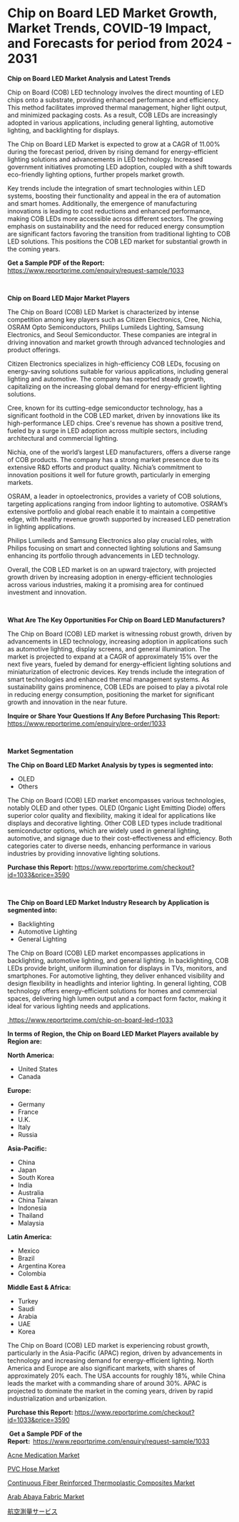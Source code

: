 <p><h1>Chip on Board LED Market Growth, Market Trends, COVID-19 Impact, and Forecasts for period from 2024 - 2031</h1></p><p><strong>Chip on Board LED Market Analysis and Latest Trends</strong></p>
<p><p>Chip on Board (COB) LED technology involves the direct mounting of LED chips onto a substrate, providing enhanced performance and efficiency. This method facilitates improved thermal management, higher light output, and minimized packaging costs. As a result, COB LEDs are increasingly adopted in various applications, including general lighting, automotive lighting, and backlighting for displays.</p><p>The Chip on Board LED Market is expected to grow at a CAGR of 11.00% during the forecast period, driven by rising demand for energy-efficient lighting solutions and advancements in LED technology. Increased government initiatives promoting LED adoption, coupled with a shift towards eco-friendly lighting options, further propels market growth. </p><p>Key trends include the integration of smart technologies within LED systems, boosting their functionality and appeal in the era of automation and smart homes. Additionally, the emergence of manufacturing innovations is leading to cost reductions and enhanced performance, making COB LEDs more accessible across different sectors. The growing emphasis on sustainability and the need for reduced energy consumption are significant factors favoring the transition from traditional lighting to COB LED solutions. This positions the COB LED market for substantial growth in the coming years.</p></p>
<p><strong>Get a Sample PDF of the Report:&nbsp;</strong> <a href="https://www.reportprime.com/enquiry/request-sample/1033">https://www.reportprime.com/enquiry/request-sample/1033</a></p>
<p>&nbsp;</p>
<p><strong>Chip on Board LED Major Market Players</strong></p>
<p><p>The Chip on Board (COB) LED Market is characterized by intense competition among key players such as Citizen Electronics, Cree, Nichia, OSRAM Opto Semiconductors, Philips Lumileds Lighting, Samsung Electronics, and Seoul Semiconductor. These companies are integral in driving innovation and market growth through advanced technologies and product offerings.</p><p>Citizen Electronics specializes in high-efficiency COB LEDs, focusing on energy-saving solutions suitable for various applications, including general lighting and automotive. The company has reported steady growth, capitalizing on the increasing global demand for energy-efficient lighting solutions.</p><p>Cree, known for its cutting-edge semiconductor technology, has a significant foothold in the COB LED market, driven by innovations like its high-performance LED chips. Cree's revenue has shown a positive trend, fueled by a surge in LED adoption across multiple sectors, including architectural and commercial lighting.</p><p>Nichia, one of the world’s largest LED manufacturers, offers a diverse range of COB products. The company has a strong market presence due to its extensive R&D efforts and product quality. Nichia’s commitment to innovation positions it well for future growth, particularly in emerging markets.</p><p>OSRAM, a leader in optoelectronics, provides a variety of COB solutions, targeting applications ranging from indoor lighting to automotive. OSRAM’s extensive portfolio and global reach enable it to maintain a competitive edge, with healthy revenue growth supported by increased LED penetration in lighting applications.</p><p>Philips Lumileds and Samsung Electronics also play crucial roles, with Philips focusing on smart and connected lighting solutions and Samsung enhancing its portfolio through advancements in LED technology. </p><p>Overall, the COB LED market is on an upward trajectory, with projected growth driven by increasing adoption in energy-efficient technologies across various industries, making it a promising area for continued investment and innovation.</p></p>
<p>&nbsp;</p>
<p><strong>What Are The Key Opportunities For Chip on Board LED Manufacturers?</strong></p>
<p><p>The Chip on Board (COB) LED market is witnessing robust growth, driven by advancements in LED technology, increasing adoption in applications such as automotive lighting, display screens, and general illumination. The market is projected to expand at a CAGR of approximately 15% over the next five years, fueled by demand for energy-efficient lighting solutions and miniaturization of electronic devices. Key trends include the integration of smart technologies and enhanced thermal management systems. As sustainability gains prominence, COB LEDs are poised to play a pivotal role in reducing energy consumption, positioning the market for significant growth and innovation in the near future.</p></p>
<p><strong>Inquire or Share Your Questions If Any Before Purchasing This Report:</strong> <a href="https://www.reportprime.com/enquiry/pre-order/1033">https://www.reportprime.com/enquiry/pre-order/1033</a></p>
<p>&nbsp;</p>
<p><strong>Market Segmentation</strong></p>
<p><strong>The Chip on Board LED Market Analysis by types is segmented into:</strong></p>
<p><ul><li>OLED</li><li>Others</li></ul></p>
<p><p>The Chip on Board (COB) LED market encompasses various technologies, notably OLED and other types. OLED (Organic Light Emitting Diode) offers superior color quality and flexibility, making it ideal for applications like displays and decorative lighting. Other COB LED types include traditional semiconductor options, which are widely used in general lighting, automotive, and signage due to their cost-effectiveness and efficiency. Both categories cater to diverse needs, enhancing performance in various industries by providing innovative lighting solutions.</p></p>
<p><strong>Purchase this Report:&nbsp;</strong><a href="https://www.reportprime.com/checkout?id=1033&price=3590">https://www.reportprime.com/checkout?id=1033&price=3590</a></p>
<p>&nbsp;</p>
<p><strong>The Chip on Board LED Market Industry Research by Application is segmented into:</strong></p>
<p><ul><li>Backlighting</li><li>Automotive Lighting</li><li>General Lighting</li></ul></p>
<p><p>The Chip on Board (COB) LED market encompasses applications in backlighting, automotive lighting, and general lighting. In backlighting, COB LEDs provide bright, uniform illumination for displays in TVs, monitors, and smartphones. For automotive lighting, they deliver enhanced visibility and design flexibility in headlights and interior lighting. In general lighting, COB technology offers energy-efficient solutions for homes and commercial spaces, delivering high lumen output and a compact form factor, making it ideal for various lighting needs and applications.</p></p>
<p><a href="https://www.reportprime.com/chip-on-board-led-r1033">&nbsp;https://www.reportprime.com/chip-on-board-led-r1033</a></p>
<p><strong>In terms of Region, the Chip on Board LED Market Players available by Region are:</strong></p>
<p>
    <p> <strong> North America: </strong>
        <ul>
            <li>United States</li>
            <li>Canada</li>
        </ul>
        </p> 
    <p> <strong> Europe: </strong>
        <ul>
            <li>Germany</li>
            <li>France</li>
            <li>U.K.</li>
            <li>Italy</li>
            <li>Russia</li>
        </ul>
        </p> 
    <p> <strong> Asia-Pacific: </strong>
        <ul>
            <li>China</li>
            <li>Japan</li>
            <li>South Korea</li>
            <li>India</li>
            <li>Australia</li>
            <li>China Taiwan</li>
            <li>Indonesia</li>
            <li>Thailand</li>
            <li>Malaysia</li>
        </ul>
        </p> 
    <p> <strong> Latin America: </strong>
        <ul>
            <li>Mexico</li>
            <li>Brazil</li>
            <li>Argentina Korea</li>
            <li>Colombia</li>
        </ul>
        </p> 
    <p> <strong> Middle East & Africa: </strong>
        <ul>
            <li>Turkey</li>
            <li>Saudi</li>
            <li>Arabia</li>
            <li>UAE</li>
            <li>Korea</li>
        </ul>
    </p>
    </p>
<p><p>The Chip on Board (COB) LED market is experiencing robust growth, particularly in the Asia-Pacific (APAC) region, driven by advancements in technology and increasing demand for energy-efficient lighting. North America and Europe are also significant markets, with shares of approximately 20% each. The USA accounts for roughly 18%, while China leads the market with a commanding share of around 30%. APAC is projected to dominate the market in the coming years, driven by rapid industrialization and urbanization.</p></p>
<p><strong>Purchase this Report: </strong><a href="https://www.reportprime.com/checkout?id=1033&price=3590">https://www.reportprime.com/checkout?id=1033&price=3590</a></p>
<p>&nbsp;<strong>Get a Sample PDF of the Report:&nbsp;&nbsp;</strong><a href="https://www.reportprime.com/enquiry/request-sample/1033">https://www.reportprime.com/enquiry/request-sample/1033</a></p>
<p><strong></strong></p>
<p><p><a href="https://medium.com/@kimvicki3211/future-of-acne-medication-market-global-market-forecast-and-market-trends-2024-2031-1e955bb5bb36">Acne Medication Market</a></p><p><a href="https://www.linkedin.com/pulse/global-pvc-hose-market-sector2024-2031-metrics-strategic-vhtyc?trackingId=XsCmFrcVTu%2BfFHxtdDfjDQ%3D%3D">PVC Hose Market</a></p><p><a href="https://www.linkedin.com/pulse/global-continuous-fiber-reinforced-thermoplastic-composites-market-d5j0c?trackingId=26Z94fM7Tg6UorIRRbC16A%3D%3D">Continuous Fiber Reinforced Thermoplastic Composites Market</a></p><p><a href="https://issuu.com/reportprime-2/docs/arab-abaya-fabric-market-size-2030._c6c6e18137e818">Arab Abaya Fabric Market</a></p><p><a href="https://medium.com/@skylarreilly36/2024%E5%B9%B4%E3%81%8B%E3%82%892031%E5%B9%B4%E3%81%BE%E3%81%A7%E3%81%AB-12-8-%E3%81%AE%E5%B9%B4%E5%B9%B3%E5%9D%87%E6%88%90%E9%95%B7%E7%8E%87%E3%81%A7%E6%8B%A1%E5%A4%A7%E3%81%97%E3%81%A6%E3%81%84%E3%82%8B%E7%A9%BA%E4%B8%AD%E8%AA%BF%E6%9F%BB%E3%82%B5%E3%83%BC%E3%83%93%E3%82%B9%E5%B8%82%E5%A0%B4%E3%81%AE%E8%A6%8F%E6%A8%A1%E3%81%AB%E9%96%A2%E3%81%99%E3%82%8B%E6%B4%9E%E5%AF%9F-eec584de2f38">航空測量サービス</a></p></p>
